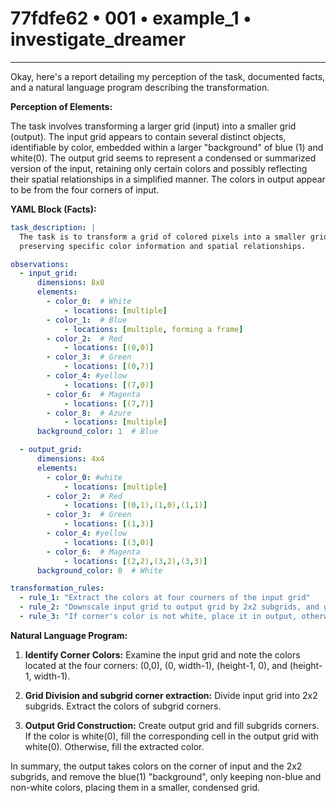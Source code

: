 # 77fdfe62 • 001 • example_1 • investigate_dreamer

---
Okay, here's a report detailing my perception of the task, documented facts, and a natural language program describing the transformation.

**Perception of Elements:**

The task involves transforming a larger grid (input) into a smaller grid (output). The input grid appears to contain several distinct objects, identifiable by color, embedded within a larger "background" of blue (1) and white(0). The output grid seems to represent a condensed or summarized version of the input, retaining only certain colors and possibly reflecting their spatial relationships in a simplified manner. The colors in output appear to be from the four corners of input.

**YAML Block (Facts):**



```yaml
task_description: |
  The task is to transform a grid of colored pixels into a smaller grid,
  preserving specific color information and spatial relationships.

observations:
  - input_grid:
      dimensions: 8x8
      elements:
        - color_0:  # White
            - locations: [multiple]
        - color_1:  # Blue
            - locations: [multiple, forming a frame]
        - color_2:  # Red
            - locations: [(0,0)]
        - color_3:  # Green
            - locations: [(0,7)]
        - color_4: #yellow
            - locations: [(7,0)]
        - color_6:  # Magenta
            - locations: [(7,7)]
        - color_8:  # Azure
            - locations: [multiple]
      background_color: 1  # Blue

  - output_grid:
      dimensions: 4x4
      elements:
        - color_0: #white
            - locations: [multiple]
        - color_2:  # Red
            - locations: [(0,1),(1,0),(1,1)]
        - color_3:  # Green
            - locations: [(1,3)]
        - color_4: #yellow
            - locations: [(3,0)]
        - color_6:  # Magenta
            - locations: [(2,2),(3,2),(3,3)]
      background_color: 0  # White

transformation_rules:
  - rule_1: "Extract the colors at four courners of the input grid"
  - rule_2: "Downscale input grid to output grid by 2x2 subgrids, and get corners of the subgrids"
  - rule_3: "If corner's color is not white, place it in output, otherwize, fill with white"

```



**Natural Language Program:**

1.  **Identify Corner Colors:** Examine the input grid and note the colors located at the four corners: (0,0), (0, width-1), (height-1, 0), and (height-1, width-1).

2.  **Grid Division and subgrid corner extraction:** Divide input grid into 2x2 subgrids. Extract the colors of subgrid corners.

3.  **Output Grid Construction:** Create output grid and fill subgrids corners. If the color is white(0), fill the corresponding cell in the output grid with white(0). Otherwise, fill the extracted color.

In summary, the output takes colors on the corner of input and the 2x2 subgrids, and remove the blue(1) "background", only keeping non-blue and non-white colors, placing them in a smaller, condensed grid.

